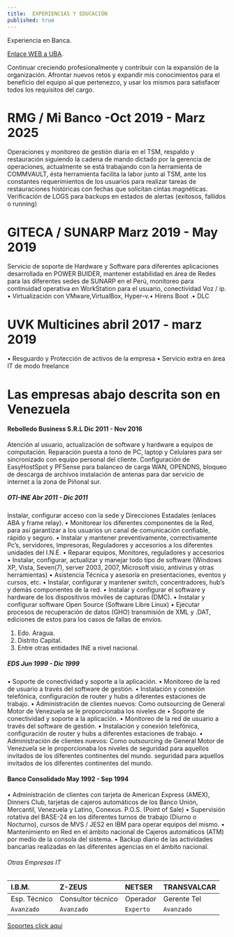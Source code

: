 ```yaml
---
title: 	EXPERIENCIAS Y EDUCACIÓN
published: true
---
```


Experiencia en Banca.

[Enlace WEB a UBA](http://bit.ly/2lJMsgO).

Continuar creciendo profesionalmente y contribuir con la expansión de la organización. Afrontar nuevos retos y expandir mis conocimientos para el beneficio del equipo al que pertenezco, y usar los mismos para satisfacer todos los requisitos del cargo.

# [](#header-1) RMG / Mi Banco -Oct 2019 - Marz 2025 

Operaciones y monitoreo de gestión diaria en el TSM, respaldo y restauración siguiendo la cadena de mando dictado por la gerencia de
operaciones, actualmente se está trabajando con la herramienta de COMMVAULT, ésta herramienta facilita la labor junto al TSM, ante los constantes requerimientos de los usuarios para realizar tareas de restauraciones históricas con fechas que solicitan cintas magnéticas. Verificación de LOGS para backups en estados de alertas (exitosos, fallidos o running)

# [](#header-1) GITECA / SUNARP Marz 2019 - May 2019

Servicio de soporte de Hardware y Software para diferentes aplicaciones desarrollada en POWER BUIDER, mantener estabilidad en área
de Redes para las diferentes sedes de SUNARP en el Perú, monitoreo para continuidad operativa en WorkStation para el usuario,
conectividad Voz / ip. • Virtualización con VMware,VirtualBox, Hyper-v.• Hirens Boot .• DLC

# [](#header-1) UVK Multicines abril 2017 - marz 2019
• Resguardo y Protección de activos de la empresa • Servicio extra en área IT de modo freelance

# Las empresas abajo descrita son en Venezuela


#### [](#header-3) Rebolledo Business S.R.L Dic 2011 - Nov 2016

Atención al usuario, actualización de software y hardware a equipos de computación. Reparación puesta a tono de PC, laptop y Celulares para ser sincronizado con equipo personal del cliente. Configuración de EasyHostSpot y PFSense para balanceo de carga WAN, OPENDNS, bloqueo de descarga de archivos instalación de antenas para dar servicio de internet a la zona de Piñonal sur.

##### [](#header-3) OTI-INE Abr 2011 - Dic 2011

Instalar, configurar acceso con la sede y Direcciones Estadales (enlaces ABA y frame relay). • Monitorear los diferentes componentes de la Red, para así garantizar a los usuarios un canal de comunicación confiable, rápido y seguro. • Instalar y mantener preventivamente, correctivamente Pc’s, servidores, Impresoras, Reguladores y accesorios a los diferentes unidades del I.N.E. • Reparar equipos, Monitores, reguladores y accesorios • Instalar, configurar, actualizar y manejar todo tipo de software
(Windows XP, Vista, Seven(7), server 2003, 2007, Microsoft visio, antivirus y otras herramientas) • Asistencia Técnica y asesoría en presentaciones, eventos y cursos, etc. • Instalar, configurar y mantener switch, concentradores, hub’s y demás componentes de la red. • Instalar y configurar el software y hardware de los dispositivos móviles de capturas (DMC). • Instalar y configurar software Open Source (Software Libre Linux) • Ejecutar procesos de recuperación de datos (GHO) transmisión de XML y .DAT, ediciones de estos para los casos de fallas de envíos.

1.  Edo. Aragua.
2.  Distrito Capital.
3.  Entre otras entidades INE a nivel nacional.

##### [](#header-3) EDS Jun 1999 - Dic 1999

• Soporte de conectividad y soporte a la aplicación. • Monitoreo de la red de usuario a través del software de gestión.
• Instalación y conexión telefónica, configuración de router y hubs a diferentes estaciones de trabajo.
• Administración de clientes nuevos: Como outsourcing de General Motor de Venezuela se le proporcionaba los niveles de
• Soporte de conectividad y soporte a la aplicación. • Monitoreo de la red de usuario a través del software de gestión.
• Instalación y conexión telefónica, configuración de router y hubs a diferentes estaciones de trabajo.
• Administración de clientes nuevos: Como outsourcing de General Motor de Venezuela se le proporcionaba los niveles de
seguridad para aquellos invitados de los diferentes continentes del mundo.  seguridad para aquellos invitados de los diferentes continentes del mundo.

#### [](#header-3) Banco Consolidado May 1992 - Sep 1994

• Administración de clientes con tarjeta de American Express (AMEX), Dinners Club, tarjetas de cajeros automáticos de los
Banco Unión, Mercantil, Venezuela y Latino, Conexus. P.O.S. (Point of Sale)
• Supervisión rotativa del BASE-24 en los diferentes turnos de trabajo (Diurno o Nocturno), cursos de MVS / JES2 en IBM para operar equipos del mismo.
• Mantenimiento en Red en el ámbito nacional de Cajeros automáticos (ATM) por medio de la consola del sistema.
• Backup diario de las actividades bancarias realizadas en las diferentes agencias en el ámbito nacional.

###### [](#header-6)Otras Empresas IT

| I.B.M.       |   Z-ZEUS          |  NETSER  | TRANSVALCAR |
|:-------------|:------------------|:---------|:----------- |
| Esp. Técnico | Consultor técnico | Operador | Gerente Tel |
| `Avanzado`   | `Avanzado`        | `Experto`| `Avanzado`  |

[Soportes click aqui](https://drive.google.com/file/d/1nNlMpGsuRTlg0Ht1Y_2BDU_f9sdufHil/view?usp=drive_link)
